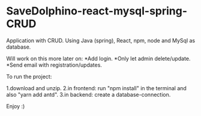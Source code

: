 # SaveDolphino-react-mysql-spring-CRUD
Application with CRUD. Using Java (spring), React, npm, node and MySql as database.

Will work on this more later on:
*Add login.
*Only let admin delete/update. 
*Send email with registration/updates.

To run the project:

1.download and unzip.
2.in frontend: run "npm install" in the terminal and also "yarn add antd".
3.in backend: create a database-connection.

Enjoy :) 

